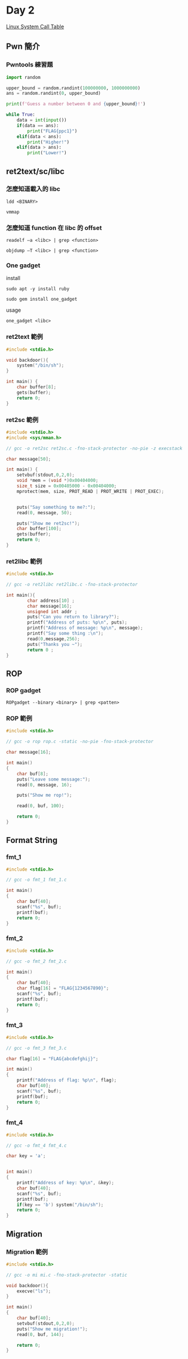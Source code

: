 # Day 2

[Linux System Call Table](https://blog.rchapman.org/posts/Linux_System_Call_Table_for_x86_64/)

## Pwn 簡介
### Pwntools 練習題
```py
import random

upper_bound = random.randint(100000000, 1000000000)
ans = random.randint(0, upper_bound)

print(f'Guess a number between 0 and {upper_bound}!')

while True:
	data = int(input())
	if(data == ans):
		print("FLAG{ppc1}")
	elif(data < ans):
		print("Higher!")
	elif(data > ans):
		print("Lower!")
```

## ret2text/sc/libc

### 怎麼知道載入的 libc
```
ldd <BINARY>
```
```
vmmap
```

### 怎麼知道 function 在 libc 的 offset
```
readelf –a <libc> | grep <function>
```
```
objdump –T <libc> | grep <function>
```

### One gadget
install
```
sudo apt -y install ruby
```
```
sudo gem install one_gadget
```

usage
```
one_gadget <libc>
```

### ret2text 範例
```c
#include <stdio.h>

void backdoor(){
    system("/bin/sh");
}

int main() {
    char buffer[8];
    gets(buffer);
    return 0;
}
```

### ret2sc 範例
```c
#include <stdio.h>
#include <sys/mman.h>

// gcc -o ret2sc ret2sc.c -fno-stack-protector -no-pie -z execstack

char message[50];

int main() {
    setvbuf(stdout,0,2,0);
    void *mem = (void *)0x00404000;
    size_t size = 0x00405000 - 0x00404000;
    mprotect(mem, size, PROT_READ | PROT_WRITE | PROT_EXEC);


    puts("Say something to me?:");
    read(0, message, 50);

    puts("Show me ret2sc!");
    char buffer[100];
    gets(buffer);
    return 0;
}
```

### ret2libc 範例
```c
#include <stdio.h>

// gcc -o ret2libc ret2libc.c -fno-stack-protector

int main(){
        char address[10] ;
        char message[16];
        unsigned int addr ;
        puts("Can you return to library?");
        printf("Address of puts: %p\n", puts);
        printf("Address of message: %p\n", message);
        printf("Say some thing :\n");
        read(0,message,256);
        puts("Thanks you ~");
        return 0 ;
}
```
## ROP
### ROP gadget
```
ROPgadget --binary <binary> | grep <patten>
```

### ROP 範例
```c
#include <stdio.h>

// gcc -o rop rop.c -static -no-pie -fno-stack-protector

char message[16];

int main()
{
    char buf[8];
    puts("Leave some message:");
    read(0, message, 16);

    puts("Show me rop!");

    read(0, buf, 100);

    return 0;
}
```

## Format String
### fmt_1
```c
#include <stdio.h>

// gcc -o fmt_1 fmt_1.c

int main()
{
    char buf[40];
    scanf("%s", buf);
    printf(buf);
    return 0;
}
```
### fmt_2
```c
#include <stdio.h>

// gcc -o fmt_2 fmt_2.c

int main()
{
    char buf[40];
    char flag[16] = "FLAG{1234567890}";
    scanf("%s", buf);
    printf(buf);
    return 0;
}
```
### fmt_3
```c
#include <stdio.h>

// gcc -o fmt_3 fmt_3.c

char flag[16] = "FLAG{abcdefghij}";

int main()
{
    printf("Address of flag: %p\n", flag);
    char buf[40];
    scanf("%s", buf);
    printf(buf);
    return 0;
}
```
### fmt_4
```c
#include <stdio.h>

// gcc -o fmt_4 fmt_4.c

char key = 'a';


int main()
{
    printf("Address of key: %p\n", &key);
    char buf[40];
    scanf("%s", buf);
    printf(buf);
    if(key == 'b') system("/bin/sh");
    return 0;
}
```

## Migration
### Migration 範例
```c
#include <stdio.h>

// gcc -o mi mi.c -fno-stack-protector -static

void backdoor(){
    execve("ls");
}

int main()
{
    char buf[40];
    setvbuf(stdout,0,2,0);
    puts("Show me migration!");
    read(0, buf, 144);

    return 0;
}
```
